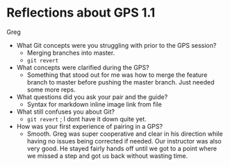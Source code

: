 # Reflections about GPS 1.1

Greg 

- What Git concepts were you struggling with prior to the GPS session?
  - Merging branches into master.
  - `git revert`
- What concepts were clarified during the GPS?
  - Something that stood out for me was how to merge the feature branch to master before pushing the master branch. Just needed some more reps.
- What questions did you ask your pair and the guide?
  - Syntax for markdown inline image link from file
- What still confuses you about Git?
  - `git revert` ; I dont have it down quite yet.
- How was your first experience of pairing in a GPS?
  - Smooth. Greg was super cooperative and clear in his direction while having no issues being corrected if needed. Our instructor was also very good. He stayed fairly hands off until we got to a point where we missed a step and got us back without wasting time. 